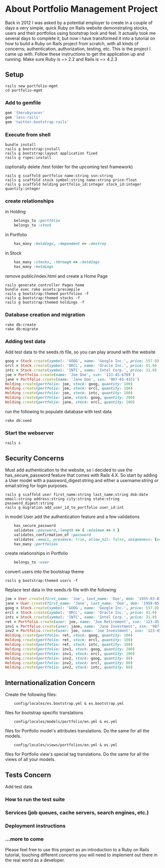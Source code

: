 About Portfolio Management Project
==========================

Back in 2012 I was asked by a potential employer to create in a couple of days a very simple, quick Ruby on Rails website demonstrating stocks, users and their portfolios using bootstrap look and feel.  It actually took me several days to complete it, but now i have transformed it into a tutorial on how to build a Ruby on Rails project from scratch, with all kinds of concerns; authentication, authorization, testing, etc. This is the project I came up with.
Follow these instructions to get the application up and running. Make sure Ruby is ~> 2.2 and Rails is ~> 4.2.3

Setup
-----
```shell
rails new portfolio-mgmt
cd portfolio-mgmt
```

### Add to gemfile
```ruby
gem 'therubyracer'
gem 'less-rails'
gem 'twitter-bootstrap-rails'
```
### Execute from shell
```shell
bundle install
rails g bootstrap:install
rails g bootstrap:layout application fixed
rails g rspec:install
```
(optionally delete /test folder for the upcoming test framework)
```shell
rails g scaffold portfolio name:string ssn:string
rails g scaffold stock symbol:string name:string price:float
rails g scaffold holding portfolio_id:integer stock_id:integer quantity:integer
```
### create relationships
in Holding
```ruby
    belongs_to :portfolio
    belongs_to :stock
```
in Portfolio
```ruby
    has_many :holdings, :dependent => :destroy
```
in Stock
```ruby
    has_many :stocks, :through => :holdings
    has_many :holdings
```
remove public/index.html and create a Home Page
```shell
rails generate controller Pages home
bundle exec rake assets:precompile
rails g bootstrap:themed portfolios -f
rails g bootstrap:themed stocks -f
rails g bootstrap:themed holdings -f
```
### Database creation and migration
```shell
rake db:create
rake db:migrate
```
### Adding test data
Add test data to the seeds.rb file, so you can play around with the website
```ruby
goog = Stock.create(symbol: 'GOOG', name: 'Google Inc.', price: 557.0)
orcl = Stock.create(symbol: 'ORCL', name: 'Oracle Inc.', price: 41.0)
intc = Stock.create(symbol: 'INTC', name: 'Intel Corp.', price: 31.0)
joe = Portfolio.create(name: 'Joe Doe', ssn: '123-45-6789')
jane = Portfolio.create(name: 'Jane Doe', ssn: '987-65-4321')
Holding.create(portfolio: joe, stock: goog, quantity: 100)
Holding.create(portfolio: joe, stock: orcl, quantity: 100)
Holding.create(portfolio: joe, stock: intc, quantity: 100)
Holding.create(portfolio: jane, stock: goog, quantity: 200)
Holding.create(portfolio: jane, stock: orcl, quantity: 200)
```
run the following to populate database with test data
```shell
rake db:seed
```
### Start the webserver
```
rails s
```
Security Concerns
----------------
Must add authentication to the website, so i decided to use the has_secure_password feature that comes with Rails 4.X. So start by adding a User model with a password_digest:string and either a username:string or email:string for login purposes.
```shell
rails g scaffold user first_name:string last_name:string dob:date email:string address:string city:string state:string password_digest:string
rails g migration add_user_id_to_portfolio user_id:int
```
in model User add the authentication feature and a few validations
```ruby
    has_secure_password
	validates :password,:length => { :minimum => 8 }
	validates_confirmation_of :password
	validates :email, presence: true, allow_nil: false, uniqueness: {scope: :email}
    has_many :portfolios
```
create relationships in Portfolio
```ruby
    belongs_to :user
```
convert users into the bootstrap theme
```shell
rails g bootstrap:themed users -f
```
Replace test data in the seeds.rb file with the following
```ruby
joe = User.create(first_name: 'Joe', last_name: 'Doe', dob: '1955-03-03', email: 'joe@acme.com', address: '123 Main St', city: 'My City', state: 'FL', password: 'secret123', password_confirmation: 'secret123')
jane = User.create(first_name: 'Jane', last_name: 'Doe', dob: '1958-05-05', email: 'jane@acme.com',  address: '123 Main St', city: 'My City', state: 'FL', password: 'secret123', password_confirmation: 'secret123')
goog = Stock.create(symbol: 'GOOG', name: 'Google Inc.', price: 557.0)
orcl = Stock.create(symbol: 'ORCL', name: 'Oracle Inc.', price: 41.0)
intc = Stock.create(symbol: 'INTC', name: 'Intel Corp.', price: 31.0)
ret = Portfolio.create(user: joe, name: 'Joe Retirement', ssn: '123-45-6789')
inv1 = Portfolio.create(user: jane, name: 'Jane Investment', ssn: '987-65-4321')
inv2 = Portfolio.create(user: joe, name: 'Joe Investment', ssn: '123-45-6789')
Holding.create(portfolio: ret, stock: goog, quantity: 100)
Holding.create(portfolio: ret, stock: orcl, quantity: 100)
Holding.create(portfolio: ret, stock: intc, quantity: 100)
Holding.create(portfolio: inv1, stock: goog, quantity: 200)
Holding.create(portfolio: inv1, stock: orcl, quantity: 200)
Holding.create(portfolio: inv2, stock: goog, quantity: 80)
Holding.create(portfolio: inv2, stock: orcl, quantity: 80)
Holding.create(portfolio: inv2, stock: intc, quantity: 80)
```

Internationalization Concern
-------------
Create the following files:
```shell
	config/locales/es.bootstrap.yml & es.bootstrap.yml
```
files for bootstrap specific translations
```shell
	config/locales/models/portfolio/en.yml & es.yml
```
files for Portfolio model's attributes translations. Do the same for all the models.
```shell
	config/locales/views/portfolios/en.yml & es.yml
```
files for Portfolio view's special tag translations.  Do the same for all the views of all your models.
		

Tests Concern
-------------
Add test data
### How to run the test suite

### Services (job queues, cache servers, search engines, etc.)

### Deployment instructions

### ...more to come


Please feel free to use this project as an introduction to a Ruby on Rails tutorial, touching different concerns you will need to implement out there in the real world as a developer.
